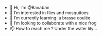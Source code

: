 - 👋 Hi, I’m @Banaban
- 👀 I’m interested in flies and mosquitoes
- 🌱 I’m currently learning la brasse coulée
- 💞️ I’m looking to collaborate with a nice frog
- 📫 How to reach me ? Under the water lily...

<!---
Banaban/Banaban is a ✨ special ✨ repository because its `README.md` (this file) appears on your GitHub profile.
You can click the Preview link to take a look at your changes.
--->
